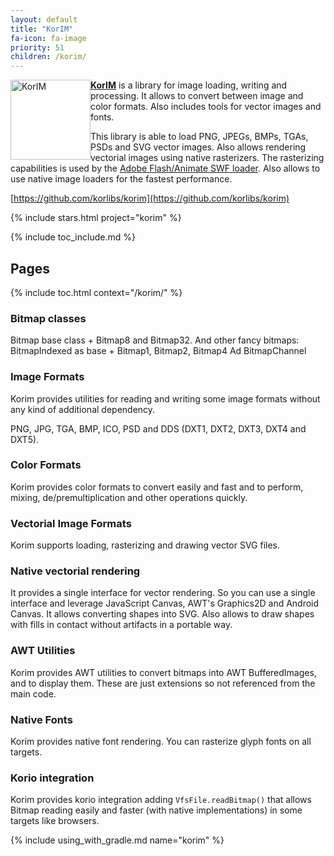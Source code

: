 ```yaml
---
layout: default
title: "KorIM"
fa-icon: fa-image
priority: 51
children: /korim/
---
```


<img alt="KorIM" src="/i/logos/korim.svg" style="float:left;width:128px;height:128px;" />

**[KorIM](https://github.com/soywiz/korim)** is a library for image loading, writing and processing. It allows to convert between image and color formats. Also includes tools for vector images and fonts.

This library is able to load PNG, JPEGs, BMPs, TGAs, PSDs and SVG vector images.
Also allows rendering vectorial images using native rasterizers. The rasterizing
capabilities is used by the [Adobe Flash/Animate SWF loader](/animation/swf).
Also allows to use native image loaders for the fastest performance.

[https://github.com/korlibs/korim](https://github.com/korlibs/korim)

{% include stars.html project="korim" %}

{% include toc_include.md %}

## Pages

{% include toc.html context="/korim/" %}

### Bitmap classes

Bitmap base class + Bitmap8 and Bitmap32.
And other fancy bitmaps: BitmapIndexed as base + Bitmap1, Bitmap2, Bitmap4
Ad BitmapChannel

### Image Formats

Korim provides utilities for reading and writing some image formats without any kind of additional dependency.

PNG, JPG, TGA, BMP, ICO, PSD and DDS (DXT1, DXT2, DXT3, DXT4 and DXT5).

### Color Formats

Korim provides color formats to convert easily and fast and to perform, mixing, de/premultiplication and other operations quickly.

### Vectorial Image Formats

Korim supports loading, rasterizing and drawing vector SVG files.

### Native vectorial rendering

It provides a single interface for vector rendering.
So you can use a single interface and leverage JavaScript Canvas,
AWT's Graphics2D and Android Canvas.
It allows converting shapes into SVG.
Also allows to draw shapes with fills in contact without artifacts in a portable way.

### AWT Utilities

Korim provides AWT utilities to convert bitmaps into AWT BufferedImages, and to display them.
These are just extensions so not referenced from the main code.

### Native Fonts

Korim provides native font rendering. You can rasterize glyph fonts on all targets.

### Korio integration

Korim provides korio integration adding `VfsFile.readBitmap()` that allows Bitmap reading easily
and faster (with native implementations) in some targets like browsers.

{% include using_with_gradle.md name="korim" %}
